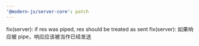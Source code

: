 ```yaml
---
'@modern-js/server-core': patch
---
```


fix(server): if res was piped, res should be treated as sent
fix(server): 如果响应被 pipe，响应应该被当作已经发送
